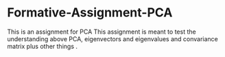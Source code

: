# Formative-Assignment-PCA
This is an assignment for PCA 
This assignment is meant to test the understanding above PCA, eigenvectors and eigenvalues and convariance matrix plus other things .
